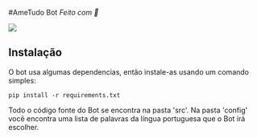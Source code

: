 #AmeTudo Bot
*Feito com 💜*

[![](https://pbs.twimg.com/profile_images/1196838823407345669/Urp-5Jl8_200x200.png)](https://twitter.com/AmeTudo_Bot)

## Instalação

O bot usa algumas dependencias, então instale-as usando um comando simples:

`
pip install -r requirements.txt
`

Todo o código fonte do Bot se encontra na pasta 'src'. Na pasta 'config' você encontra uma lista de palavras da língua portuguesa que o Bot irá escolher.
